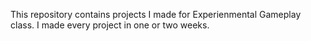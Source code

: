 This repository contains projects I made for Experienmental Gameplay class. I made every project in one or two weeks.